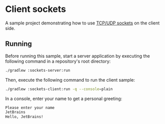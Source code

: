 # Client sockets

A sample project demonstrating how to use [TCP/UDP sockets](https://ktor.io/docs/servers-raw-sockets.html) on the client side.

## Running

Before running this sample, start a server application by executing the following command in a repository's root directory:
```bash
./gradlew :sockets-server:run
```

Then, execute the following command to run the client sample:
```bash
./gradlew :sockets-client:run -q --console=plain
```

In a console, enter your name to get a personal greeting:
```Bash
Please enter your name
JetBrains
Hello, JetBrains!
```
